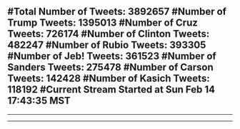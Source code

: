 #Total Number of Tweets: 3892657 
#Number of Trump Tweets: 1395013
#Number of Cruz Tweets: 726174
#Number of Clinton Tweets: 482247
#Number of Rubio Tweets: 393305
#Number of Jeb! Tweets: 361523
#Number of Sanders Tweets: 275478
#Number of Carson Tweets: 142428
#Number of Kasich Tweets: 118192
#Current Stream Started at Sun Feb 14 17:43:35 MST
---
---
---
